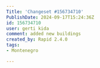 ```yaml
---
Title: 'Changeset #156734710'
PublishDate: 2024-09-17T15:24:36Z
id: 156734710
user: gerti kida
comment: added new buildings
created_by: Rapid 2.4.0
tags:
- Montenegro

---
```

